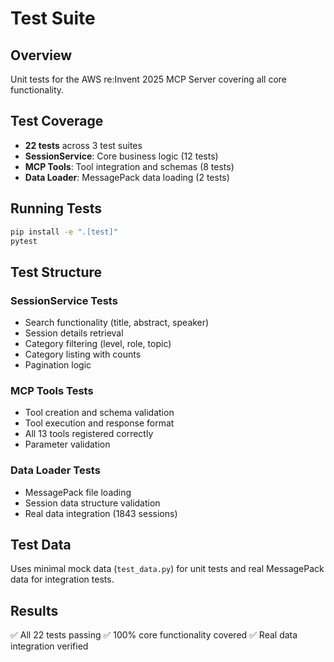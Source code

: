 # Test Suite

## Overview
Unit tests for the AWS re:Invent 2025 MCP Server covering all core functionality.

## Test Coverage
- **22 tests** across 3 test suites
- **SessionService**: Core business logic (12 tests)
- **MCP Tools**: Tool integration and schemas (8 tests) 
- **Data Loader**: MessagePack data loading (2 tests)

## Running Tests
```bash
pip install -e ".[test]"
pytest
```

## Test Structure

### SessionService Tests
- Search functionality (title, abstract, speaker)
- Session details retrieval
- Category filtering (level, role, topic)
- Category listing with counts
- Pagination logic

### MCP Tools Tests
- Tool creation and schema validation
- Tool execution and response format
- All 13 tools registered correctly
- Parameter validation

### Data Loader Tests
- MessagePack file loading
- Session data structure validation
- Real data integration (1843 sessions)

## Test Data
Uses minimal mock data (`test_data.py`) for unit tests and real MessagePack data for integration tests.

## Results
✅ All 22 tests passing
✅ 100% core functionality covered
✅ Real data integration verified
